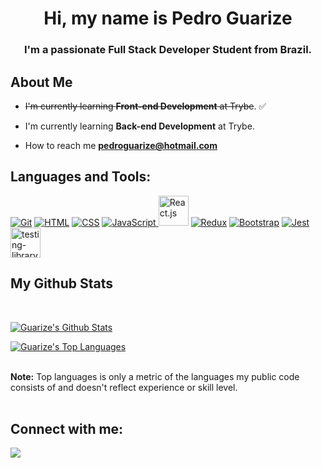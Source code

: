 <h1 align="center">Hi, my name is Pedro Guarize</h1>

<h3 align="center">I'm a passionate Full Stack Developer Student from Brazil.</h3>

## About Me

- ~~I'm currently learning **Front-end Development** at Trybe~~. :white_check_mark:

- I'm currently learning **Back-end Development** at Trybe.

- How to reach me **pedroguarize@hotmail.com**

## Languages and Tools:

<p align="left"> 
  <a href="https://icons8.com/icon/20906/git" target="_blank"> <img title="Git" src="https://img.icons8.com/color/48/000000/git.png"/></a> 
  <a href="https://icons8.com/icon/20909/html-5" target="_blank"> <img title="HTML" src="https://img.icons8.com/color/48/000000/html-5--v1.png"/></a> 
  <a href="https://icons8.com/icon/21278/css3" target="_blank"> <img title="CSS" src="https://img.icons8.com/color/48/000000/css3.png"/></a> 
  <a href="https://icons8.com/icon/tGvHBPJaKqEd/javascript" target="_blank"> <img title="JavaScript" src="https://img.icons8.com/color/48/000000/javascript--v2.png" />
  </a>
  <a href="https://icons8.com/icon/t5K2CR8feVdX/react" target="_blank"><img src="https://img.icons8.com/officel/80/000000/react.png" width="48px" title="React.js"/></a>
  <a href="https://icons8.com/icon/jD-fJzVguBmw/redux"><img src="https://img.icons8.com/color/48/000000/redux.png" title="Redux"/></a>
  <a href="https://icons8.com/icon/84710/bootstrap" target="_blank"><img title="Bootstrap" src="https://img.icons8.com/color/48/000000/bootstrap.png"/></a>
  <a href="https://icons8.com/icon/bp24DwGXJDyT/jest-can-collect-code-coverage-information-from-entire-projects"><img title="Jest" src="https://img.icons8.com/external-tal-revivo-color-tal-revivo/48/000000/external-jest-can-collect-code-coverage-information-from-entire-projects-logo-color-tal-revivo.png"/></a>
  <a href="https://imgbb.com/"><img title="React Testing Library" width="48px" src="https://i.ibb.co/njDnkQq/testing-library.png" alt="testing-library"></a>
</p>

## My Github Stats

<br/>
  <p align="left">
  <a href="https://github.com/SubhamRaoniar28/github-readme-stats"><img alt="Guarize's Github Stats" src="https://github-readme-stats.vercel.app/api?username=Guarize&show_icons=true&count_private=true&theme=react&hide_border=true&bg_color=0D1117" /></a>
  </p>
  <p align="left">
  <a href="https://github.com/SubhamRaoniar28/github-readme-stats"><img alt="Guarize's Top Languages" src="https://github-readme-stats.vercel.app/api/top-langs/?username=Guarize&langs_count=8&count_private=true&layout=compact&theme=react&hide_border=true&bg_color=0D1117" /></a>
  </p>
<br/>
  <b>Note:</b> Top languages is only a metric of the languages my public code consists of and doesn't reflect experience or skill level.
<br/>
<br/>

## Connect with me:

<p align="left">
  <a href="https://www.linkedin.com/in/pedroguarize" target="_blank"><img src="https://img.icons8.com/fluent/48/000000/linkedin.png"/></a>
</p>
